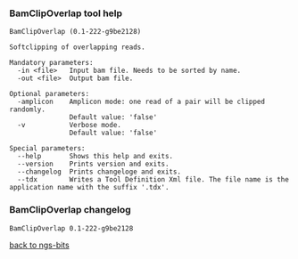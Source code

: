 ### BamClipOverlap tool help
	BamClipOverlap (0.1-222-g9be2128)
	
	Softclipping of overlapping reads.
	
	Mandatory parameters:
	  -in <file>   Input bam file. Needs to be sorted by name.
	  -out <file>  Output bam file.
	
	Optional parameters:
	  -amplicon    Amplicon mode: one read of a pair will be clipped randomly.
	               Default value: 'false'
	  -v           Verbose mode.
	               Default value: 'false'
	
	Special parameters:
	  --help       Shows this help and exits.
	  --version    Prints version and exits.
	  --changelog  Prints changeloge and exits.
	  --tdx        Writes a Tool Definition Xml file. The file name is the application name with the suffix '.tdx'.
	
### BamClipOverlap changelog
	BamClipOverlap 0.1-222-g9be2128
	
[back to ngs-bits](https://github.com/marc-sturm/ngs-bits)